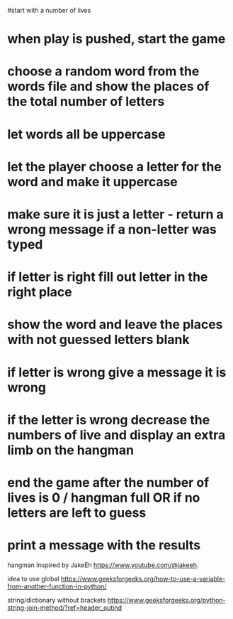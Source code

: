 




#start with a number of lives

# when play is pushed, start the game

# choose a random word from the words file and show the places of the total number of letters

# let words all be uppercase

# let the player choose a letter for the word and make it uppercase

# make sure it is just a letter - return a wrong message if a non-letter was typed

# if letter is right fill out letter in the right place

# show the word and leave the places with not guessed letters blank

# if letter is wrong give a message it is wrong

# if the letter is wrong decrease the numbers of live and display an extra limb on the hangman

# end the game after the number of lives is 0 / hangman full OR if no letters are left to guess

# print a message with the results


hangman Inspired by JakeEh https://www.youtube.com/@jakeeh.

idea to use global https://www.geeksforgeeks.org/how-to-use-a-variable-from-another-function-in-python/

string/dictionary  without brackets https://www.geeksforgeeks.org/python-string-join-method/?ref=header_outind